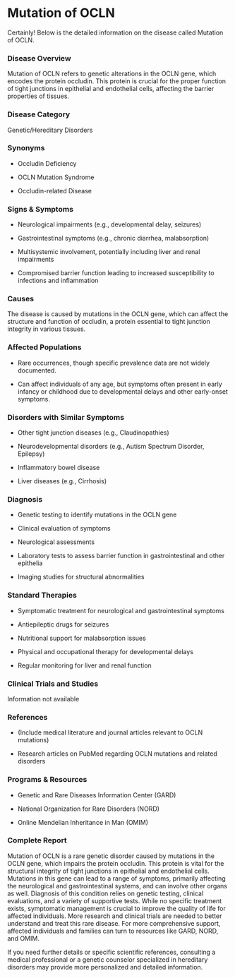 # Mutation of OCLN
Certainly! Below is the detailed information on the disease called Mutation of OCLN.

### Disease Overview
Mutation of OCLN refers to genetic alterations in the OCLN gene, which encodes the protein occludin. This protein is crucial for the proper function of tight junctions in epithelial and endothelial cells, affecting the barrier properties of tissues.

### Disease Category
Genetic/Hereditary Disorders

### Synonyms
- Occludin Deficiency
- OCLN Mutation Syndrome
- Occludin-related Disease

### Signs & Symptoms
- Neurological impairments (e.g., developmental delay, seizures)
- Gastrointestinal symptoms (e.g., chronic diarrhea, malabsorption)
- Multisystemic involvement, potentially including liver and renal impairments
- Compromised barrier function leading to increased susceptibility to infections and inflammation

### Causes
The disease is caused by mutations in the OCLN gene, which can affect the structure and function of occludin, a protein essential to tight junction integrity in various tissues.

### Affected Populations
- Rare occurrences, though specific prevalence data are not widely documented.
- Can affect individuals of any age, but symptoms often present in early infancy or childhood due to developmental delays and other early-onset symptoms.

### Disorders with Similar Symptoms
- Other tight junction diseases (e.g., Claudinopathies)
- Neurodevelopmental disorders (e.g., Autism Spectrum Disorder, Epilepsy)
- Inflammatory bowel disease
- Liver diseases (e.g., Cirrhosis)

### Diagnosis
- Genetic testing to identify mutations in the OCLN gene
- Clinical evaluation of symptoms
- Neurological assessments
- Laboratory tests to assess barrier function in gastrointestinal and other epithelia
- Imaging studies for structural abnormalities

### Standard Therapies
- Symptomatic treatment for neurological and gastrointestinal symptoms
- Antiepileptic drugs for seizures
- Nutritional support for malabsorption issues
- Physical and occupational therapy for developmental delays
- Regular monitoring for liver and renal function

### Clinical Trials and Studies
Information not available

### References
- (Include medical literature and journal articles relevant to OCLN mutations)
- Research articles on PubMed regarding OCLN mutations and related disorders

### Programs & Resources
- Genetic and Rare Diseases Information Center (GARD)
- National Organization for Rare Disorders (NORD)
- Online Mendelian Inheritance in Man (OMIM)

### Complete Report
Mutation of OCLN is a rare genetic disorder caused by mutations in the OCLN gene, which impairs the protein occludin. This protein is vital for the structural integrity of tight junctions in epithelial and endothelial cells. Mutations in this gene can lead to a range of symptoms, primarily affecting the neurological and gastrointestinal systems, and can involve other organs as well. Diagnosis of this condition relies on genetic testing, clinical evaluations, and a variety of supportive tests. While no specific treatment exists, symptomatic management is crucial to improve the quality of life for affected individuals. More research and clinical trials are needed to better understand and treat this rare disease. For more comprehensive support, affected individuals and families can turn to resources like GARD, NORD, and OMIM.

If you need further details or specific scientific references, consulting a medical professional or a genetic counselor specialized in hereditary disorders may provide more personalized and detailed information.
